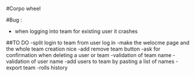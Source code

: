 #Corpo wheel

#Bug :
- when logging into team for existing user it crashes

##TO DO
-split login to team from user log in
-make the welocme page and the whole team creation nice 
-add remove team button
-ask for confirmation when deleting a user or team
-validation of team name
-validation of user name
-add users to team by pasting a list of names
-export team
-rolls history
